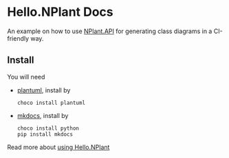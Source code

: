 # Hello.NPlant Docs
An example on how to use [NPlant.API](https://github.com/nplant/nplant) for generating class diagrams in a CI-friendly way.

## Install 

You will need

  - [plantuml](http://plantuml.sourceforge.net/), install by 
      
	    choco install plantuml

  - [mkdocs](http://www.mkdocs.org/), install by 
  
        choco install python
		pip install mkdocs

Read more about [using Hello.NPlant](usage.md)